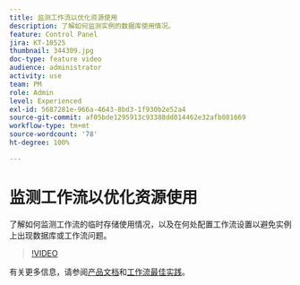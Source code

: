 ```yaml
---
title: 监测工作流以优化资源使用
description: 了解如何监测实例的数据库使用情况。
feature: Control Panel
jira: KT-10525
thumbnail: 344309.jpg
doc-type: feature video
audience: administrator
activity: use
team: PM
role: Admin
level: Experienced
exl-id: 5687281e-966a-4643-8bd3-1f930b2e52a4
source-git-commit: af05bde1295913c93388dd014462e32afb081669
workflow-type: tm+mt
source-wordcount: '78'
ht-degree: 100%

---
```


# 监测工作流以优化资源使用

了解如何监测工作流的临时存储使用情况，以及在何处配置工作流设置以避免实例上出现数据库或工作流问题。

>[!VIDEO](https://video.tv.adobe.com/v/344309/?quality=12&learn=0n)

有关更多信息，请参阅[产品文档](https://experienceleague.adobe.com/docs/control-panel/using/performance-monitoring/database-monitoring/workflow-monitoring.html?lang=zh-Hans)和[工作流最佳实践](https://experienceleague.adobe.com/docs/campaign-classic/using/automating-with-workflows/introduction/workflow-best-practices.html?lang=zh-Hans)。
